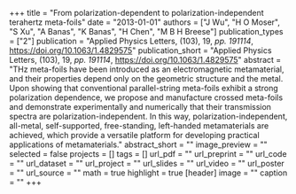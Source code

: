 +++
title = "From polarization-dependent to polarization-independent terahertz meta-foils"
date = "2013-01-01"
authors = ["J Wu", "H O Moser", "S Xu", "A Banas", "K Banas", "H Chen", "M B H Breese"]
publication_types = ["2"]
publication = "Applied Physics Letters, (103), 19, _pp. 191114_, https://doi.org/10.1063/1.4829575"
publication_short = "Applied Physics Letters, (103), 19, _pp. 191114_, https://doi.org/10.1063/1.4829575"
abstract = "THz meta-foils have been introduced as an electromagnetic metamaterial, and their properties depend only on the geometric structure and the metal. Upon showing that conventional parallel-string meta-foils exhibit a strong polarization dependence, we propose and manufacture crossed meta-foils and demonstrate experimentally and numerically that their transmission spectra are polarization-independent. In this way, polarization-independent, all-metal, self-supported, free-standing, left-handed metamaterials are achieved, which provide a versatile platform for developing practical applications of metamaterials."
abstract_short = ""
image_preview = ""
selected = false
projects = []
tags = []
url_pdf = ""
url_preprint = ""
url_code = ""
url_dataset = ""
url_project = ""
url_slides = ""
url_video = ""
url_poster = ""
url_source = ""
math = true
highlight = true
[header]
image = ""
caption = ""
+++
